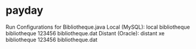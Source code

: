 # payday
Run Configurations for Bibliotheque.java
Local 	(MySQL): 	local bibliotheque bibliotheque 123456 bibliotheque.dat
Distant (Oracle): 	distant xe bibliotheque 123456 bibliotheque.dat

